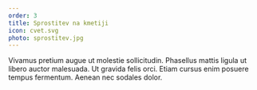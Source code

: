 ```yaml
---
order: 3
title: Sprostitev na kmetiji
icon: cvet.svg
photo: sprostitev.jpg
---
```


Vivamus pretium augue ut molestie sollicitudin. Phasellus mattis ligula ut libero auctor malesuada. Ut gravida felis orci. Etiam cursus enim posuere tempus fermentum. Aenean nec sodales dolor.